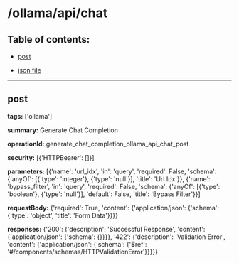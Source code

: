 # /ollama/api/chat

## Table of contents:
- [post](#post)

- [json file](./_ollama_api_chat.json)

---
<a name="post"></a>
## post

**tags:** ['ollama']

**summary:** Generate Chat Completion

**operationId:** generate_chat_completion_ollama_api_chat_post

**security:** [{'HTTPBearer': []}]

**parameters:** [{'name': 'url_idx', 'in': 'query', 'required': False, 'schema': {'anyOf': [{'type': 'integer'}, {'type': 'null'}], 'title': 'Url Idx'}}, {'name': 'bypass_filter', 'in': 'query', 'required': False, 'schema': {'anyOf': [{'type': 'boolean'}, {'type': 'null'}], 'default': False, 'title': 'Bypass Filter'}}]

**requestBody:** {'required': True, 'content': {'application/json': {'schema': {'type': 'object', 'title': 'Form Data'}}}}

**responses:** {'200': {'description': 'Successful Response', 'content': {'application/json': {'schema': {}}}}, '422': {'description': 'Validation Error', 'content': {'application/json': {'schema': {'$ref': '#/components/schemas/HTTPValidationError'}}}}}

